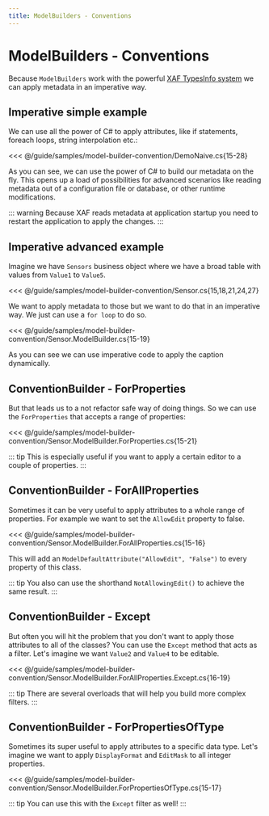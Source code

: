 ```yaml
---
title: ModelBuilders - Conventions
---
```

<!--here's a quick comment-->
# ModelBuilders - Conventions

Because `ModelBuilders` work with the powerful [XAF TypesInfo system](https://docs.devexpress.com/eXpressAppFramework/113669/concepts/business-model-design/types-info-subsystem) we can apply metadata in an imperative way.

## Imperative simple example

We can use all the power of C# to apply attributes, like if statements, foreach loops, string interpolation etc.:

<<< @/guide/samples/model-builder-convention/DemoNaive.cs{15-28}

As you can see, we can use the power of C# to build our metadata on the fly. This opens up a load of possibilities for advanced scenarios like reading metadata out of a configuration file or database, or other runtime modifications.

::: warning
Because XAF reads metadata at application startup you need to restart the application to apply the changes.
:::

## Imperative advanced example

Imagine we have `Sensors` business object where we have a broad table with values from `Value1` to `Value5`.

<<< @/guide/samples/model-builder-convention/Sensor.cs{15,18,21,24,27}

We want to apply metadata to those but we want to do that in an imperative way. We just can use a `for loop` to do so.

<<< @/guide/samples/model-builder-convention/Sensor.ModelBuilder.cs{15-19}

As you can see we can use imperative code to apply the caption dynamically.

## ConventionBuilder - ForProperties

But that leads us to a not refactor safe way of doing things. So we can use the `ForProperties` that accepts a range of properties:

<<< @/guide/samples/model-builder-convention/Sensor.ModelBuilder.ForProperties.cs{15-21}

::: tip
This is especially useful if you want to apply a certain editor to a couple of properties.
:::

## ConventionBuilder - ForAllProperties

Sometimes it can be very useful to apply attributes to a whole range of properties. For example we want to set the `AllowEdit` property to false.

<<< @/guide/samples/model-builder-convention/Sensor.ModelBuilder.ForAllProperties.cs{15-16}

This will add an `ModelDefaultAttribute("AllowEdit", "False")` to every property of this class.

::: tip
You also can use the shorthand `NotAllowingEdit()` to achieve the same result.
:::

## ConventionBuilder - Except

But often you will hit the problem that you don't want to apply those attributes to all of the classes? You can use the `Except` method that acts as a filter. Let's imagine we want `Value2` and `Value4` to be editable.

<<< @/guide/samples/model-builder-convention/Sensor.ModelBuilder.ForAllProperties.Except.cs{16-19}

::: tip
There are several overloads that will help you build more complex filters.
:::

## ConventionBuilder - ForPropertiesOfType

Sometimes its super useful to apply attributes to a specific data type. Let's imagine we want to apply `DisplayFormat` and `EditMask` to all integer properties.

<<< @/guide/samples/model-builder-convention/Sensor.ModelBuilder.ForPropertiesOfType.cs{15-17}

::: tip
You can use this with the `Except` filter as well!
:::
